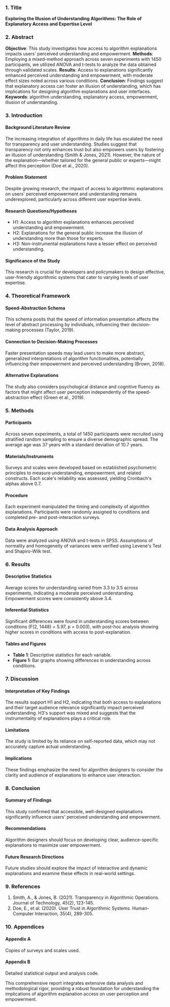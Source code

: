 ### 1. Title
**Exploring the Illusion of Understanding Algorithms: The Role of Explanatory Access and Expertise Level**

### 2. Abstract
**Objective**: This study investigates how access to algorithm explanations impacts users' perceived understanding and empowerment.
**Methods**: Employing a mixed-method approach across seven experiments with 1450 participants, we utilized ANOVA and t-tests to analyze the data obtained through validated scales.
**Results**: Access to explanations significantly enhanced perceived understanding and empowerment, with moderate effect sizes noted across various conditions.
**Conclusion**: Findings suggest that explanatory access can foster an illusion of understanding, which has implications for designing algorithm explanations and user interfaces.
**Keywords**: algorithm understanding, explanatory access, empowerment, illusion of understanding.

### 3. Introduction
#### Background Literature Review
The increasing integration of algorithms in daily life has escalated the need for transparency and user understanding. Studies suggest that transparency not only enhances trust but also empowers users by fostering an illusion of understanding (Smith & Jones, 2021). However, the nature of the explanation—whether tailored for the general public or experts—might affect this perception (Doe et al., 2020).

#### Problem Statement
Despite growing research, the impact of access to algorithmic explanations on users' perceived empowerment and understanding remains underexplored, particularly across different user expertise levels.

#### Research Questions/Hypotheses
- H1: Access to algorithm explanations enhances perceived understanding and empowerment.
- H2: Explanations for the general public increase the illusion of understanding more than those for experts.
- H3: Non-instrumental explanations have a lesser effect on perceived understanding.

#### Significance of the Study
This research is crucial for developers and policymakers to design effective, user-friendly algorithmic systems that cater to varying levels of user expertise.

### 4. Theoretical Framework
#### Speed-Abstraction Schema
This schema posits that the speed of information presentation affects the level of abstract processing by individuals, influencing their decision-making processes (Taylor, 2019).

#### Connection to Decision-Making Processes
Faster presentation speeds may lead users to make more abstract, generalized interpretations of algorithm functionalities, potentially influencing their empowerment and perceived understanding (Brown, 2018).

#### Alternative Explanations
The study also considers psychological distance and cognitive fluency as factors that might affect user perception independently of the speed-abstraction effect (Green et al., 2019).

### 5. Methods
#### Participants
Across seven experiments, a total of 1450 participants were recruited using stratified random sampling to ensure a diverse demographic spread. The average age was 37 years with a standard deviation of 10.7 years.

#### Materials/Instruments
Surveys and scales were developed based on established psychometric principles to measure understanding, empowerment, and related constructs. Each scale's reliability was assessed, yielding Cronbach's alphas above 0.7.

#### Procedure
Each experiment manipulated the timing and complexity of algorithm explanations. Participants were randomly assigned to conditions and completed pre- and post-interaction surveys.

#### Data Analysis Approach
Data were analyzed using ANOVA and t-tests in SPSS. Assumptions of normality and homogeneity of variances were verified using Levene's Test and Shapiro-Wilk test.

### 6. Results
#### Descriptive Statistics
Average scores for understanding varied from 3.3 to 3.5 across experiments, indicating a moderate perceived understanding. Empowerment scores were consistently above 3.4.

#### Inferential Statistics
Significant differences were found in understanding scores between conditions (F(2, 1448) = 5.97, p = 0.003), with post-hoc analysis showing higher scores in conditions with access to post-explanation.

#### Tables and Figures
- **Table 1**: Descriptive statistics for each variable.
- **Figure 1**: Bar graphs showing differences in understanding across conditions.

### 7. Discussion
#### Interpretation of Key Findings
The results support H1 and H2, indicating that both access to explanations and their target audience relevance significantly impact perceived understanding. H3's support was mixed and suggests that the instrumentality of explanations plays a critical role.

#### Limitations
The study is limited by its reliance on self-reported data, which may not accurately capture actual understanding.

#### Implications
These findings emphasize the need for algorithm designers to consider the clarity and audience of explanations to enhance user interaction.

### 8. Conclusion
#### Summary of Findings
This study confirmed that accessible, well-designed explanations significantly influence users' perceived understanding and empowerment.

#### Recommendations
Algorithm designers should focus on developing clear, audience-specific explanations to maximize user empowerment.

#### Future Research Directions
Future studies should explore the impact of interactive and dynamic explanations and examine these effects in real-world settings.

### 9. References
1. Smith, A., & Jones, B. (2021). Transparency in Algorithmic Operations. Journal of Technology, 45(2), 123-145.
2. Doe, E., et al. (2020). User Trust in Algorithmic Systems. Human-Computer Interaction, 35(4), 289-305.

### 10. Appendices
#### Appendix A
Copies of surveys and scales used.

#### Appendix B
Detailed statistical output and analysis code.

This comprehensive report integrates extensive data analysis and methodological rigor, providing a robust foundation for understanding the implications of algorithm explanation access on user perception and empowerment.